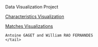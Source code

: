 <!DOCTYPE html>
<html lang="en">
	<head>
	Data Visualization Project
	</head>
	<body>
		<p><a href="http://example.com/">Characteristics Visualization</a></p>
		<p><a href="http://example.com/">Matches Visualizations</a></p>
	</body>
	<tail>

	Antoine GAGET and William RAO FERNANDES
	</tail>
</html>

</head>
